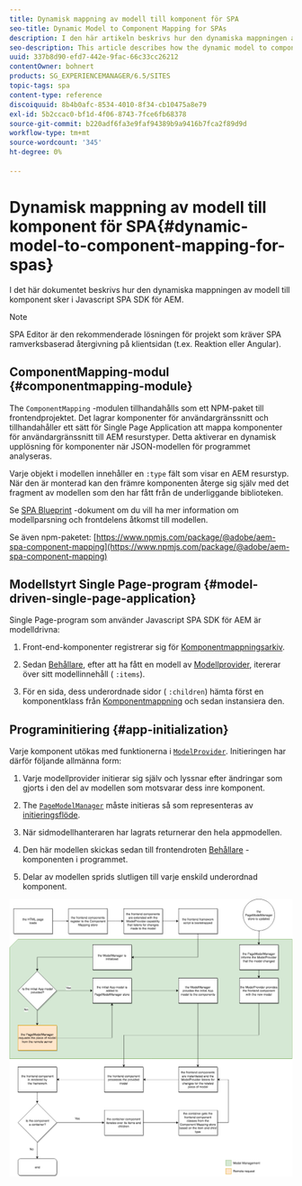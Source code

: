 ```yaml
---
title: Dynamisk mappning av modell till komponent för SPA
seo-title: Dynamic Model to Component Mapping for SPAs
description: I den här artikeln beskrivs hur den dynamiska mappningen av modell till komponent sker i Javascript SPA SDK för AEM.
seo-description: This article describes how the dynamic model to component mapping occurs in the Javascript SPA SDK for AEM.
uuid: 337b8d90-efd7-442e-9fac-66c33cc26212
contentOwner: bohnert
products: SG_EXPERIENCEMANAGER/6.5/SITES
topic-tags: spa
content-type: reference
discoiquuid: 8b4b0afc-8534-4010-8f34-cb10475a8e79
exl-id: 5b2ccac0-bf1d-4f06-8743-7fce6fb68378
source-git-commit: b220adf6fa3e9faf94389b9a9416b7fca2f89d9d
workflow-type: tm+mt
source-wordcount: '345'
ht-degree: 0%

---
```


# Dynamisk mappning av modell till komponent för SPA{#dynamic-model-to-component-mapping-for-spas}

I det här dokumentet beskrivs hur den dynamiska mappningen av modell till komponent sker i Javascript SPA SDK för AEM.

>[!NOTE]
>
>SPA Editor är den rekommenderade lösningen för projekt som kräver SPA ramverksbaserad återgivning på klientsidan (t.ex. Reaktion eller Angular).

## ComponentMapping-modul {#componentmapping-module}

The `ComponentMapping` -modulen tillhandahålls som ett NPM-paket till frontendprojektet. Det lagrar komponenter för användargränssnitt och tillhandahåller ett sätt för Single Page Application att mappa komponenter för användargränssnitt till AEM resurstyper. Detta aktiverar en dynamisk upplösning för komponenter när JSON-modellen för programmet analyseras.

Varje objekt i modellen innehåller en `:type` fält som visar en AEM resurstyp. När den är monterad kan den främre komponenten återge sig själv med det fragment av modellen som den har fått från de underliggande biblioteken.

Se [SPA Blueprint](/help/sites-developing/spa-blueprint.md) -dokument om du vill ha mer information om modellparsning och frontdelens åtkomst till modellen.

Se även npm-paketet: [https://www.npmjs.com/package/@adobe/aem-spa-component-mapping](https://www.npmjs.com/package/@adobe/aem-spa-component-mapping)

## Modellstyrt Single Page-program {#model-driven-single-page-application}

Single Page-program som använder Javascript SPA SDK för AEM är modelldrivna:

1. Front-end-komponenter registrerar sig för [Komponentmappningsarkiv](/help/sites-developing/spa-dynamic-model-to-component-mapping.md#componentmapping-module).
1. Sedan [Behållare](/help/sites-developing/spa-blueprint.md#container), efter att ha fått en modell av [Modellprovider](/help/sites-developing/spa-blueprint.md#the-model-provider), itererar över sitt modellinnehåll ( `:items`).

1. För en sida, dess underordnade sidor ( `:children`) hämta först en komponentklass från [Komponentmappning](/help/sites-developing/spa-blueprint.md#componentmapping) och sedan instansiera den.

## Programinitiering {#app-initialization}

Varje komponent utökas med funktionerna i [ `ModelProvider`](/help/sites-developing/spa-blueprint.md#the-model-provider). Initieringen har därför följande allmänna form:

1. Varje modellprovider initierar sig själv och lyssnar efter ändringar som gjorts i den del av modellen som motsvarar dess inre komponent.
1. The [ `PageModelManager`](/help/sites-developing/spa-blueprint.md#pagemodelmanager) måste initieras så som representeras av [initieringsflöde](/help/sites-developing/spa-blueprint.md).

1. När sidmodellhanteraren har lagrats returnerar den hela appmodellen.
1. Den här modellen skickas sedan till frontendroten [Behållare](/help/sites-developing/spa-blueprint.md#container) -komponenten i programmet.
1. Delar av modellen sprids slutligen till varje enskild underordnad komponent.

![app_model_initialization](assets/app_model_initialization.png)
